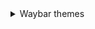 <details> 
  <summary> Waybar themes </summary>
    
   - **Monochrome**
     <details>
       
       <summary>Here's an image, just in case:</summary>
     </details>
</details>
